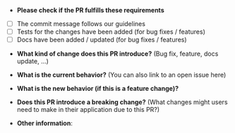-   **Please check if the PR fulfills these requirements**

*   [ ] The commit message follows our guidelines
*   [ ] Tests for the changes have been added (for bug fixes / features)
*   [ ] Docs have been added / updated (for bug fixes / features)

-   **What kind of change does this PR introduce?** (Bug fix, feature, docs update, ...)

-   **What is the current behavior?** (You can also link to an open issue here)

-   **What is the new behavior (if this is a feature change)?**

-   **Does this PR introduce a breaking change?** (What changes might users need to make in their application due to this PR?)

-   **Other information**:
